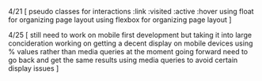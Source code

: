 4/21 [
  pseudo classes for interactions
    :link
    :visited
    :active
    :hover
  using float for organizing page layout
  using flexbox for organizing page layout
]

4/25 [
  still need to work on mobile first development but taking it into large concideration
    working on getting a decent display on mobile devices 
  using % values rather than media queries at the moment
  going forward need to go back and get the same results using media queries 
    to avoid certain display issues
]